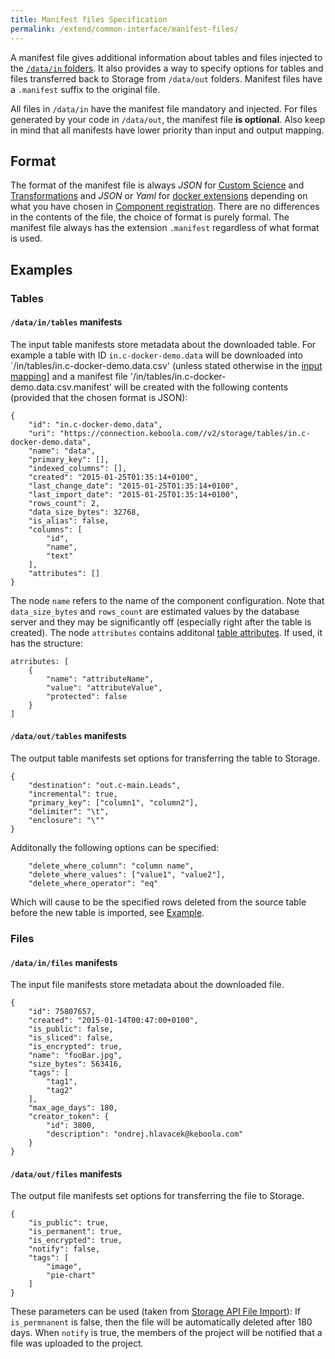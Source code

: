 ```yaml
---
title: Manifest files Specification
permalink: /extend/common-interface/manifest-files/
---
```


A manifest file gives additional information about tables and files injected to the 
[`/data/in` folders](/extend/common-interface/). 
It also provides a way to specify options for tables and files transferred back to Storage from `/data/out`
 folders. Manifest files have a `.manifest` suffix to the original file.

All files in `/data/in` have the manifest file mandatory and injected. For files generated by your code 
in `/data/out`, the manifest file **is optional**. Also keep in mind that all manifests have lower priority
than input and output mapping.

## Format

The format of the manifest file is always *JSON* for [Custom Science](/extend/custom-science/)
and [Transformations](https://help.keboola.com/??) 
and *JSON* or *Yaml* for [docker extensions](/extend/docker/) depending on what you have 
chosen in [Component registration](/extend/registration/).
There are no differences in the contents of the file, the choice of format is purely formal. The manifest
file always has the extension `.manifest` regardless of what format is used.

## Examples

### Tables

#### `/data/in/tables` manifests
The input table manifests store metadata about the downloaded table. For example a table
with ID `in.c-docker-demo.data` will be downloaded into 
`/in/tables/in.c-docker-demo.data.csv' (unless stated otherwise in the 
[input mapping](/extend/common-interface/config-file/)] and a manifest file
'/in/tables/in.c-docker-demo.data.csv.manifest' will be created with the following 
contents (provided that the chosen format is JSON):

    {
        "id": "in.c-docker-demo.data",
        "uri": "https://connection.keboola.com//v2/storage/tables/in.c-docker-demo.data",
        "name": "data",
        "primary_key": [],
        "indexed_columns": [],
        "created": "2015-01-25T01:35:14+0100",
        "last_change_date": "2015-01-25T01:35:14+0100",
        "last_import_date": "2015-01-25T01:35:14+0100",
        "rows_count": 2,
        "data_size_bytes": 32768,
        "is_alias": false,
        "columns": [
            "id",
            "name",
            "text"
        ],
        "attributes": []
    }

The node `name` refers to the name of the component configuration.
Note that `data_size_bytes` and `rows_count` are estimated values by the database server and they may be 
significantly off (especially right after the table is created). The node `attributes` contains
additonal [table attributes](https://help.keboola.com/????). If used, it has the structure:

    atrributes: [
        {
            "name": "attributeName",
            "value": "attributeValue",
            "protected": false
        }
    ]

#### `/data/out/tables` manifests

The output table manifests set options for transferring the table to Storage.

    {
        "destination": "out.c-main.Leads",
        "incremental": true,
        "primary_key": ["column1", "column2"],
        "delimiter": "\t",
        "enclosure": "\""
    }
    
Additonally the following options can be specified:

        "delete_where_column": "column name",
        "delete_where_values": ["value1", "value2"],
        "delete_where_operator": "eq"
    
Which will cause to be the specified rows deleted from the source table before the new 
table is imported, see [Example](/extend/common-interface/config-file/#output-mapping-delete-rows).

### Files

#### `/data/in/files` manifests

The input file manifests store metadata about the downloaded file.

    {
        "id": 75807657,
        "created": "2015-01-14T00:47:00+0100",
        "is_public": false,
        "is_sliced": false,
        "is_encrypted": true,
        "name": "fooBar.jpg",
        "size_bytes": 563416,
        "tags": [
            "tag1",
            "tag2"
        ],
        "max_age_days": 180,
        "creator_token": {
            "id": 3800,
            "description": "ondrej.hlavacek@keboola.com"
        }
    }

#### `/data/out/files` manifests

The output file manifests set options for transferring the file to Storage.

    {
        "is_public": true,
        "is_permanent": true,
        "is_encrypted": true,
        "notify": false,
        "tags": [
            "image",
            "pie-chart"
        ]
    }

These parameters can be used (taken from [Storage API File Import](http://docs.keboola.apiary.io/#files)):
If `is_permnanent` is false, then the file will be automatically deleted after 180 days. When `notify` is
true, the members of the project will be notified that a file was uploaded to the project.

